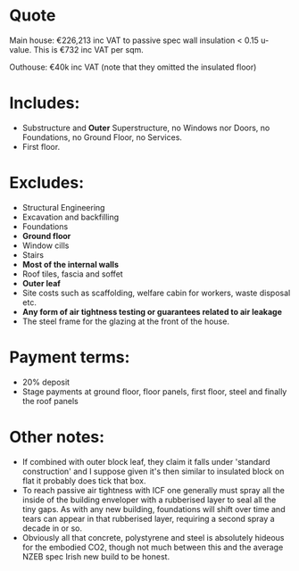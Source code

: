 # Quote

Main house: €226,213 inc VAT to passive spec wall insulation < 0.15 u-value. This is €732 inc VAT per sqm.

Outhouse: €40k inc VAT (note that they omitted the insulated floor)

# Includes:

- Substructure and **Outer** Superstructure, no Windows nor Doors, no Foundations, no Ground Floor, no Services.
- First floor.

# Excludes:

- Structural Engineering
- Excavation and backfilling
- Foundations
- **Ground floor**
- Window cills
- Stairs
- **Most of the internal walls**
- Roof tiles, fascia and soffet
- **Outer leaf**
- Site costs such as scaffolding, welfare cabin for workers, waste disposal etc.
- **Any form of air tightness testing or guarantees related to air leakage**
- The steel frame for the glazing at the front of the house.

# Payment terms:

- 20% deposit
- Stage payments at ground floor, floor panels, first floor, steel and finally the roof panels

# Other notes:

- If combined with outer block leaf, they claim it falls under 'standard construction' and I suppose given it's then similar to insulated block on flat it probably does tick that box.
- To reach passive air tightness with ICF one generally must spray all the inside of the building enveloper with a rubberised layer to seal all the tiny gaps. As with any new building, foundations will shift over time and tears can appear in that rubberised layer, requiring a second spray a decade in or so.
- Obviously all that concrete, polystyrene and steel is absolutely hideous for the embodied CO2, though not much between this and the average NZEB spec Irish new build to be honest.
